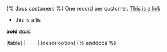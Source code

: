 {% docs costomers %}
One record per customer.
[This is a link](google.com)

* this is a lis

**bold** _italic_

[table]
|-----|
[descrioption]
{% enddocs %}